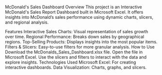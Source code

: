 McDonald's Sales Dashboard
Overview
This project is an Interactive McDonald's Sales Report Dashboard built in Microsoft Excel. It offers insights into McDonald’s sales performance using dynamic charts, slicers, and regional analysis.

Features
Interactive Sales Charts: Visual representation of sales growth over time.
Regional Performance: Breaks down sales by geographical regions.
Top-Selling Products: Displays insights into the most popular items.
Filters & Slicers: Easy-to-use filters for more granular analysis.
How to Use
Download the McDonalds_Sales_Dashboard.xlsx file.
Open the file in Microsoft Excel.
Use the slicers and filters to interact with the data and explore insights.
Technologies Used
Microsoft Excel: For creating interactive dashboards.
Data Visualization: Charts, graphs, and slicers.
